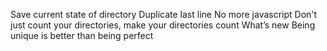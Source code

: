 Save current state of directory
Duplicate last line
No more javascript
Don't just count your directories, make your directories count
What’s new
 Being unique is better than being perfect
